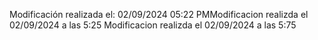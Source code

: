 Modificación realizada el: 02/09/2024 05:22 PMModificacion realizda el 02/09/2024 a las 5:25
Modificacion realizda el 02/09/2024 a las 5:75
